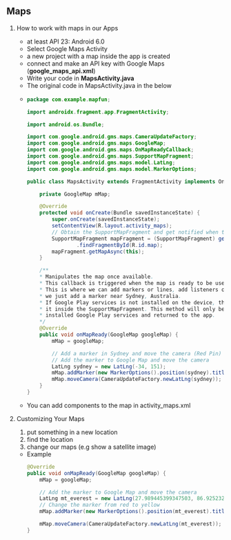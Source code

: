 ## Maps

1. How to work with maps in our Apps
    * at least API 23: Android 6.0
    * Select Google Maps Activity
    * a new project with a map inside the app is created
    * connect and make an API key with Google Maps (**google_maps_api.xml**)
    * Write your code in **MapsActivity.java**
    * The original code in MapsActivity.java in the below
    *   ```java
        package com.example.mapfun;

        import androidx.fragment.app.FragmentActivity;

        import android.os.Bundle;

        import com.google.android.gms.maps.CameraUpdateFactory;
        import com.google.android.gms.maps.GoogleMap;
        import com.google.android.gms.maps.OnMapReadyCallback;
        import com.google.android.gms.maps.SupportMapFragment;
        import com.google.android.gms.maps.model.LatLng;
        import com.google.android.gms.maps.model.MarkerOptions;

        public class MapsActivity extends FragmentActivity implements OnMapReadyCallback {

            private GoogleMap mMap;

            @Override
            protected void onCreate(Bundle savedInstanceState) {
                super.onCreate(savedInstanceState);
                setContentView(R.layout.activity_maps);
                // Obtain the SupportMapFragment and get notified when the map is ready to be used. (in the background)
                SupportMapFragment mapFragment = (SupportMapFragment) getSupportFragmentManager()
                        .findFragmentById(R.id.map);
                mapFragment.getMapAsync(this);
            }

            /**
            * Manipulates the map once available.
            * This callback is triggered when the map is ready to be used.
            * This is where we can add markers or lines, add listeners or move the camera. In this case,
            * we just add a marker near Sydney, Australia.
            * If Google Play services is not installed on the device, the user will be prompted to install
            * it inside the SupportMapFragment. This method will only be triggered once the user has
            * installed Google Play services and returned to the app.
            */
            @Override
            public void onMapReady(GoogleMap googleMap) {
                mMap = googleMap;

                // Add a marker in Sydney and move the camera (Red Pin)
                // Add the marker to Google Map and move the camera
                LatLng sydney = new LatLng(-34, 151);
                mMap.addMarker(new MarkerOptions().position(sydney).title("Marker in Sydney"));
                mMap.moveCamera(CameraUpdateFactory.newLatLng(sydney));
            }
        }
        ```
    * You can add components to the map in activity_maps.xml

2. Customizing Your Maps
    1. put something in a new location
    2. find the location 
    3. change our maps (e.g show a satellite image)
   
    * Example
        ```java
        @Override
        public void onMapReady(GoogleMap googleMap) {
            mMap = googleMap;

            // Add the marker to Google Map and move the camera
            LatLng mt_everest = new LatLng(27.989445399347503, 86.92523243954005);
            // Change the marker from red to yellow
            mMap.addMarker(new MarkerOptions().position(mt_everest).title("mt_everest").icon(BitmapDescriptorFactory.defaultMarker(BitmapDescriptorFactory.HUE_YELLOW)));

            mMap.moveCamera(CameraUpdateFactory.newLatLng(mt_everest));
        }
        ```